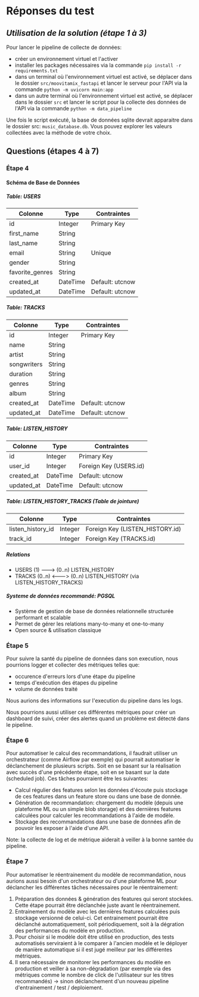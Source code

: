# Réponses du test

## _Utilisation de la solution (étape 1 à 3)_

Pour lancer le pipeline de collecte de données:
- créer un environnement virtuel et l'activer 
- installer les packages nécessaires via la commande `pip install -r requirements.txt`
- dans un terminal où l'environnement virtuel est activé, se déplacer dans le dossier `src/moovitamix_fastapi` et lancer le serveur pour l'API via la commande `python -m uvicorn main:app`
- dans un autre terminal où l'environnement virtuel est activé, se déplacer dans le dossier `src` et lancer le script pour la collecte des données de l'API via la commande `python -m data_pipeline` 

Une fois le script exécuté, la base de données sqlite devrait apparaitre dans le dossier src: `music_database.db`. Vous pouvez explorer les valeurs collectées avec la méthode de votre choix.  

## Questions (étapes 4 à 7)

### Étape 4

#### Schéma de Base de Données

##### Table: USERS
| Colonne         | Type     | Contraintes       |
|-----------------|----------|-------------------|
| id              | Integer  | Primary Key       |
| first_name      | String   |                   |
| last_name       | String   |                   |
| email           | String   | Unique            |
| gender          | String   |                   |
| favorite_genres | String   |                   |
| created_at      | DateTime | Default: utcnow   |
| updated_at      | DateTime | Default: utcnow   |

##### Table: TRACKS
| Colonne     | Type     | Contraintes       |
|-------------|----------|-------------------|
| id          | Integer  | Primary Key       |
| name        | String   |                   |
| artist      | String   |                   |
| songwriters | String   |                   |
| duration    | String   |                   |
| genres      | String   |                   |
| album       | String   |                   |
| created_at  | DateTime | Default: utcnow   |
| updated_at  | DateTime | Default: utcnow   |

##### Table: LISTEN_HISTORY
| Colonne     | Type     | Contraintes                 |
|-------------|----------|-----------------------------|
| id          | Integer  | Primary Key                 |
| user_id     | Integer  | Foreign Key (USERS.id)      |
| created_at  | DateTime | Default: utcnow             |
| updated_at  | DateTime | Default: utcnow             |

##### Table: LISTEN_HISTORY_TRACKS (Table de jointure)
| Colonne           | Type    | Contraintes                        |
|-------------------|---------|-------------------------------------|
| listen_history_id | Integer | Foreign Key (LISTEN_HISTORY.id)     |
| track_id          | Integer | Foreign Key (TRACKS.id)             |

##### Relations
- USERS (1) ---> (0..n) LISTEN_HISTORY
- TRACKS (0..n) <---> (0..n) LISTEN_HISTORY (via LISTEN_HISTORY_TRACKS)


##### Systeme de données recommandé: PGSQL
- Système de gestion de base de données relationnelle structurée performant et scalable
- Permet de gérer les relations many-to-many et one-to-many 
- Open source & utilisation classique 


### Étape 5

Pour suivre la santé du pipeline de données dans son execution, nous pourrions logger et collecter des métriques telles que:
- occurence d'erreurs lors d'une étape du pipeline 
- temps d'exécution des étapes du pipeline 
- volume de données traité 

Nous aurions des informations sur l'execution du pipeline dans les logs.

Nous pourrions aussi utiliser ces différentes métriques pour créer un dashboard de suivi, créer des alertes quand un problème est détecté dans le pipeline.

### Étape 6

Pour automatiser le calcul des recommandations, il faudrait utiliser un orchestrateur (comme Airflow par exemple) qui pourrait automatiser le déclanchement de plusieurs scripts. Soit en se basant sur la réalisation avec succès d'une précédente étape, soit en se basant sur la date (scheduled job). Ces tâches pourraient être les suivantes: 
- Calcul régulier des features selon les données d'écoute puis stockage de ces features dans un feature store ou dans une base de donnée. 
- Génération de recommandation: chargement du modèle (depuis une plateforme ML ou un simple blob storage) et des dernières features calculées pour calculer les recommandations à l'aide de modèle. 
- Stockage des recommandations dans une base de données afin de pouvoir les exposer à l'aide d'une API.

Note: la collecte de log et de métrique aiderait à veiller à la bonne santée du pipeline. 

### Étape 7

Pour automatiser le réentrainement du modèle de recommandation, nous aurions aussi besoin d'un orchestrateur ou d'une plateforme ML pour déclancher les différentes tâches nécessaires pour le réentrainement: 
1. Préparation des données & génération des features qui seront stockées. Cette étape pourrait être déclanchée juste avant le réentrainement.
2. Entrainement du modèle avec les dernières features calculées puis stockage versionné de celui-ci. Cet entrainement pourrait être déclanché automatiquement, soit périodiquement, soit à la dégration des performances du modèle en production.
3. Pour choisir si le modèle doit être utilisé en production, des tests automatisés serviraient à le comparer à l'ancien modèle et le déployer de manière automatique si il est jugé meilleur par les différentes métriques. 
4. Il sera nécessaire de monitorer les performances du modèle en production et veiller à sa non-dégradation (par exemple via des métriques comme le nombre de click de l'utilisateur sur les titres recommandés) -> sinon déclanchement d'un nouveau pipeline d'entrainement / test / deploiement. 
